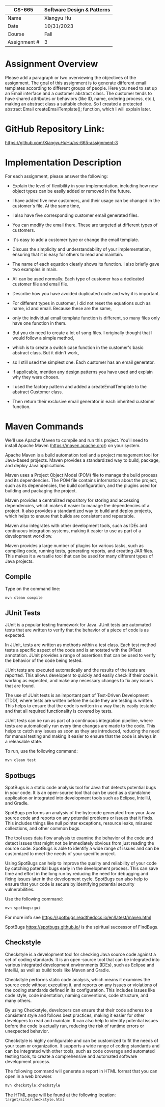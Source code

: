 
| CS-665       | Software Design & Patterns |
|--------------|----------------------------|
| Name         | Xiangyu Hu                 |
| Date         | 10/31/2023                 |
| Course       | Fall                       |
| Assignment # | 3                          |

# Assignment Overview
Please add a paragraph or two overviewing the objectives of the assignment.
The goal of this assignment is to generate different email templates according to different groups of people. 
Here you need to set up an Email interface and a customer abstract class. 
The customer tends to have shared attributes or behaviors (like ID, name, ordering process, etc.), 
making an abstract class a suitable choice. So I created a protected abstract Email createEmailTemplate(); function, 
which I will explain later.
# GitHub Repository Link:
https://github.com/XiangyuHuHu/cs-665-assignment-3

# Implementation Description 


For each assignment, please answer the following:

- Explain the level of flexibility in your implementation, including how new object types can
be easily added or removed in the future.
- I have added five new customers, and their usage can be changed in the customer's file. At the same time, 
- I also have five corresponding customer email generated files. 
- You can modify the email there. These are targeted at different types of customers.
- It's easy to add a customer type or change the email template.

- Discuss the simplicity and understandability of your implementation, ensuring that it is
easy for others to read and maintain.
- The name of each equation clearly shows its function. I also briefly gave two examples in main. 
- All can be used normally. Each type of customer has a dedicated customer file and email file.

- Describe how you have avoided duplicated code and why it is important.
- For different types in customer, I did not reset the equations such as name, id and email. Because these are the same,
- only the individual email template function is different, so many files only have one function in them. 
- But you do need to create a lot of song files. I originally thought that I would follow a simple method,
- which is to create a switch case function in the customer's basic abstract class. But it didn't work, 
- so I still used the simplest one. Each customer has an email generator.

- If applicable, mention any design patterns you have used and explain why they were
chosen.
- I used the factory pattern and added a createEmailTemplate to the abstract Customer class. 
- Then return their exclusive email generator in each inherited customer function.


# Maven Commands

We'll use Apache Maven to compile and run this project. You'll need to install Apache Maven (https://maven.apache.org/) on your system. 

Apache Maven is a build automation tool and a project management tool for Java-based projects. Maven provides a standardized way to build, package, and deploy Java applications.

Maven uses a Project Object Model (POM) file to manage the build process and its dependencies. The POM file contains information about the project, such as its dependencies, the build configuration, and the plugins used for building and packaging the project.

Maven provides a centralized repository for storing and accessing dependencies, which makes it easier to manage the dependencies of a project. It also provides a standardized way to build and deploy projects, which helps to ensure that builds are consistent and repeatable.

Maven also integrates with other development tools, such as IDEs and continuous integration systems, making it easier to use as part of a development workflow.

Maven provides a large number of plugins for various tasks, such as compiling code, running tests, generating reports, and creating JAR files. This makes it a versatile tool that can be used for many different types of Java projects.

## Compile
Type on the command line: 

```bash
mvn clean compile
```



## JUnit Tests
JUnit is a popular testing framework for Java. JUnit tests are automated tests that are written to verify that the behavior of a piece of code is as expected.

In JUnit, tests are written as methods within a test class. Each test method tests a specific aspect of the code and is annotated with the @Test annotation. JUnit provides a range of assertions that can be used to verify the behavior of the code being tested.

JUnit tests are executed automatically and the results of the tests are reported. This allows developers to quickly and easily check if their code is working as expected, and make any necessary changes to fix any issues that are found.

The use of JUnit tests is an important part of Test-Driven Development (TDD), where tests are written before the code they are testing is written. This helps to ensure that the code is written in a way that is easily testable and that all required functionality is covered by tests.

JUnit tests can be run as part of a continuous integration pipeline, where tests are automatically run every time changes are made to the code. This helps to catch any issues as soon as they are introduced, reducing the need for manual testing and making it easier to ensure that the code is always in a releasable state.

To run, use the following command:
```bash
mvn clean test
```


## Spotbugs 

SpotBugs is a static code analysis tool for Java that detects potential bugs in your code. It is an open-source tool that can be used as a standalone application or integrated into development tools such as Eclipse, IntelliJ, and Gradle.

SpotBugs performs an analysis of the bytecode generated from your Java source code and reports on any potential problems or issues that it finds. This includes things like null pointer exceptions, resource leaks, misused collections, and other common bugs.

The tool uses data flow analysis to examine the behavior of the code and detect issues that might not be immediately obvious from just reading the source code. SpotBugs is able to identify a wide range of issues and can be customized to meet the needs of your specific project.

Using SpotBugs can help to improve the quality and reliability of your code by catching potential bugs early in the development process. This can save time and effort in the long run by reducing the need for debugging and fixing issues later in the development cycle. SpotBugs can also help to ensure that your code is secure by identifying potential security vulnerabilities.

Use the following command:

```bash
mvn spotbugs:gui 
```

For more info see 
https://spotbugs.readthedocs.io/en/latest/maven.html

SpotBugs https://spotbugs.github.io/ is the spiritual successor of FindBugs.


## Checkstyle 

Checkstyle is a development tool for checking Java source code against a set of coding standards. It is an open-source tool that can be integrated into various integrated development environments (IDEs), such as Eclipse and IntelliJ, as well as build tools like Maven and Gradle.

Checkstyle performs static code analysis, which means it examines the source code without executing it, and reports on any issues or violations of the coding standards defined in its configuration. This includes issues like code style, code indentation, naming conventions, code structure, and many others.

By using Checkstyle, developers can ensure that their code adheres to a consistent style and follows best practices, making it easier for other developers to read and maintain. It can also help to identify potential issues before the code is actually run, reducing the risk of runtime errors or unexpected behavior.

Checkstyle is highly configurable and can be customized to fit the needs of your team or organization. It supports a wide range of coding standards and can be integrated with other tools, such as code coverage and automated testing tools, to create a comprehensive and automated software development process.

The following command will generate a report in HTML format that you can open in a web browser. 

```bash
mvn checkstyle:checkstyle
```

The HTML page will be found at the following location:
`target/site/checkstyle.html`




